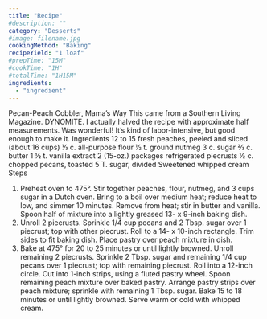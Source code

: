 ```yaml
---
title: "Recipe"
#description: ""
category: "Desserts"
#image: filename.jpg
cookingMethod: "Baking"
recipeYield: "1 loaf"
#prepTime: "15M"
#cookTime: "1H"
#totalTime: "1H15M"
ingredients:
  - "ingredient"
---
```


Pecan-Peach Cobbler, Mama’s Way
This came from a Southern Living Magazine. DYNOMITE.
I actually halved the recipe with approximate half measurements. Was wonderful!
It’s kind of labor-intensive, but good enough to make it.
Ingredients
12  to 15 fresh peaches, peeled and sliced (about 16 cups)
⅓ c.  all-purpose flour
½ t. ground nutmeg
3 c. sugar
⅔ c. butter
1 ½ t. vanilla extract
2 (15-oz.) packages refrigerated piecrusts
½ c. chopped pecans, toasted
5 T. sugar, divided
Sweetened whipped cream
Steps
1. Preheat oven to 475°. Stir together peaches, flour, nutmeg, and 3 cups sugar in a Dutch oven. Bring to a boil over medium heat; reduce heat to low, and simmer 10 minutes. Remove from heat; stir in butter and vanilla. Spoon half of mixture into a lightly greased 13- x 9-inch baking dish.
2. Unroll 2 piecrusts. Sprinkle 1/4 cup pecans and 2 Tbsp. sugar over 1 piecrust; top with other piecrust. Roll to a 14- x 10-inch rectangle. Trim sides to fit baking dish. Place pastry over peach mixture in dish.
3. Bake at 475° for 20 to 25 minutes or until lightly browned. Unroll remaining 2 piecrusts. Sprinkle 2 Tbsp. sugar and remaining 1/4 cup pecans over 1 piecrust; top with remaining piecrust. Roll into a 12-inch circle. Cut into 1-inch strips, using a fluted pastry wheel. Spoon remaining peach mixture over baked pastry. Arrange pastry strips over peach mixture; sprinkle with remaining 1 Tbsp. sugar. Bake 15 to 18 minutes or until lightly browned. Serve warm or cold with whipped cream.
